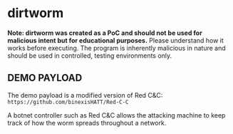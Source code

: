 # dirtworm

**Note: dirtworm was created as a PoC and should not be used for malicious intent but for educational purposes.** Please understand how it works before executing. The program is inherently malicious in nature and should be used in controlled, testing environments only.

## DEMO PAYLOAD
The demo payload is a modified version of Red C&C: `https://github.com/binexisHATT/Red-C-C`

A botnet controller such as Red C&C allows the attacking machine to keep track of how the worm spreads throughout a network.
